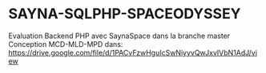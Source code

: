 # SAYNA-SQLPHP-SPACEODYSSEY
Evaluation Backend PHP avec SaynaSpace dans la branche master 
Conception MCD-MLD-MPD dans: https://drive.google.com/file/d/1PACvFzwHguIcSwNiyyvQwJxvIVbN1AdJ/view
